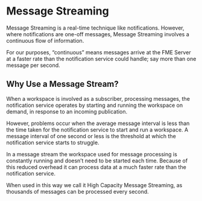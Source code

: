 # Message Streaming #

Message Streaming is a real-time technique like notifications. However, where notifications are one-off messages, Message Streaming involves a continuous flow of information.

For our purposes, “continuous” means messages arrive at the FME Server at a faster rate than the notification service could handle; say more than one message per second.


## Why Use a Message Stream? ##

When a workspace is involved as a subscriber, processing messages, the notification service operates by starting and running the workspace on demand, in response to an incoming publication.

However, problems occur when the average message interval is less than the time taken for the notification service to start and run a workspace. A message interval of one second or less is the threshold at which the notification service starts to struggle.

In a message stream the workspace used for message processing is constantly running and doesn’t need to be started each time. Because of this reduced overhead it can process data at a much faster rate than the notification service.

When used in this way we call it High Capacity Message Streaming, as thousands of messages can be processed every second.
